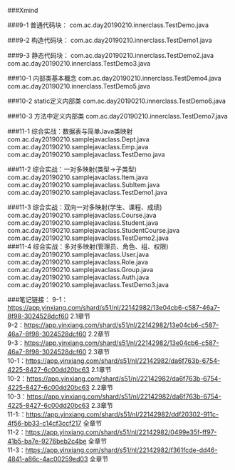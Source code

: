 ###Xmind

###9-1 普通代码块：
com.ac.day20190210.innerclass.TestDemo.java  

###9-2 构造代码块：
com.ac.day20190210.innerclass.TestDemo1.java  

###9-3 静态代码块：
com.ac.day20190210.innerclass.TestDemo2.java   
com.ac.day20190210.innerclass.TestDemo3.java   

###10-1 内部类基本概念
com.ac.day20190210.innerclass.TestDemo4.java  
com.ac.day20190210.innerclass.TestDemo5.java  

###10-2 static定义内部类
com.ac.day20190210.innerclass.TestDemo6.java

###10-3 方法中定义内部类
com.ac.day20190210.innerclass.TestDemo7.java

###11-1 综合实战：数据表与简单Java类映射
com.ac.day20190210.samplejavaclass.Dept.java  
com.ac.day20190210.samplejavaclass.Emp.java  
com.ac.day20190210.samplejavaclass.TestDemo.java

###11-2 综合实战：一对多映射(类型->子类型)
com.ac.day20190210.samplejavaclass.Item.java  
com.ac.day20190210.samplejavaclass.SubItem.java  
com.ac.day20190210.samplejavaclass.TestDemo1.java

###11-3 综合实战：双向一对多映射(学生、课程、成绩)
com.ac.day20190210.samplejavaclass.Course.java  
com.ac.day20190210.samplejavaclass.Student.java  
com.ac.day20190210.samplejavaclass.StudentCourse.java  
com.ac.day20190210.samplejavaclass.TestDemo2.java  
###11-4 综合实战：多对多映射(管理员、角色、组、权限)
com.ac.day20190210.samplejavaclass.User.java  
com.ac.day20190210.samplejavaclass.Role.java  
com.ac.day20190210.samplejavaclass.Group.java  
com.ac.day20190210.samplejavaclass.Auth.java  
com.ac.day20190210.samplejavaclass.TestDemo3.java   

###笔记链接：
9-1：https://app.yinxiang.com/shard/s51/nl/22142982/13e04cb6-c587-46a7-8f98-3024528dcf60    2.1章节  
9-2：https://app.yinxiang.com/shard/s51/nl/22142982/13e04cb6-c587-46a7-8f98-3024528dcf60    2.2章节  
9-3：https://app.yinxiang.com/shard/s51/nl/22142982/13e04cb6-c587-46a7-8f98-3024528dcf60    2.3章节  
10-1：https://app.yinxiang.com/shard/s51/nl/22142982/da6f763b-6754-4225-8427-6c00dd20bc63    2.1章节  
10-2：https://app.yinxiang.com/shard/s51/nl/22142982/da6f763b-6754-4225-8427-6c00dd20bc63    2.2章节  
10-3：https://app.yinxiang.com/shard/s51/nl/22142982/da6f763b-6754-4225-8427-6c00dd20bc63    2.3章节  
11-1:：https://app.yinxiang.com/shard/s51/nl/22142982/ddf20302-911c-4f56-bb33-c14cf3ccf217   全章节  
11-2：https://app.yinxiang.com/shard/s51/nl/22142982/0499e35f-ff97-41b5-ba7e-9276beb2c4be    全章节  
11-3：https://app.yinxiang.com/shard/s51/nl/22142982/f361fcde-dd46-4841-a86c-4ac00259ed03    全章节  